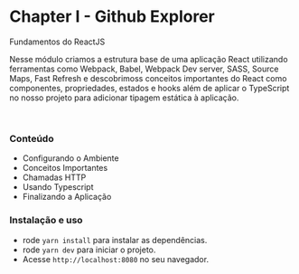# Chapter I - Github Explorer

Fundamentos do ReactJS
</h1>

Nesse módulo criamos a estrutura base de uma aplicação React utilizando ferramentas como Webpack, Babel, Webpack Dev server, SASS, Source Maps, Fast Refresh e descobrimoss conceitos importantes do React como componentes, propriedades, estados e hooks além de aplicar o TypeScript no nosso projeto para adicionar tipagem estática à aplicação.

<br>

### Conteúdo

- Configurando o Ambiente
- Conceitos Importantes
- Chamadas HTTP
- Usando Typescript
- Finalizando a Aplicação

### Instalação e uso

- rode `yarn install` para instalar as dependências.
- rode `yarn dev` para iniciar o projeto.
- Acesse `http://localhost:8080` no seu navegador.
